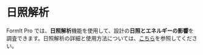 # 日照解析

FormIt Pro では、**日照解析**機能を使用して、設計の**日照とエネルギーの影響**を調査できます。日照解析の詳細と使用方法については、[こちら](https://windows.help.formit.autodesk.com/formit-primer/part-ii/2.9-solar-and-insight-energy-analysis)を参照してください。

